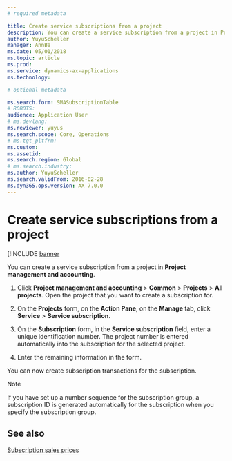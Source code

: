 ```yaml
---
# required metadata

title: Create service subscriptions from a project 
description: You can create a service subscription from a project in Project management and accounting.
author: YuyuScheller
manager: AnnBe
ms.date: 05/01/2018
ms.topic: article
ms.prod: 
ms.service: dynamics-ax-applications
ms.technology: 

# optional metadata

ms.search.form: SMASubscriptionTable
# ROBOTS: 
audience: Application User
# ms.devlang: 
ms.reviewer: yuyus
ms.search.scope: Core, Operations
# ms.tgt_pltfrm: 
ms.custom: 
ms.assetid: 
ms.search.region: Global
# ms.search.industry: 
ms.author: YuyuScheller
ms.search.validFrom: 2016-02-28
ms.dyn365.ops.version: AX 7.0.0
---
```


# Create service subscriptions from a project    

[!INCLUDE [banner](../includes/banner.md)


You can create a service subscription from a project in **Project management and accounting**.

1.  Click **Project management and accounting** \> **Common** \> **Projects** \> **All projects**. Open the project that you want to create a subscription for.

2.  On the **Projects** form, on the **Action Pane**, on the **Manage** tab, click **Service** \> **Service subscription**.

3.  On the **Subscription** form, in the **Service subscription** field, enter a unique identification number. The project number is entered automatically into the subscription for the selected project.

4.  Enter the remaining information in the form.

You can now create subscription transactions for the subscription.


> [!NOTE]
> <P>If you have set up a number sequence for the subscription group, a subscription ID is generated automatically for the subscription when you specify the subscription group.</P>



## See also

[Subscription sales prices](subscription-sales-prices.md)

  


